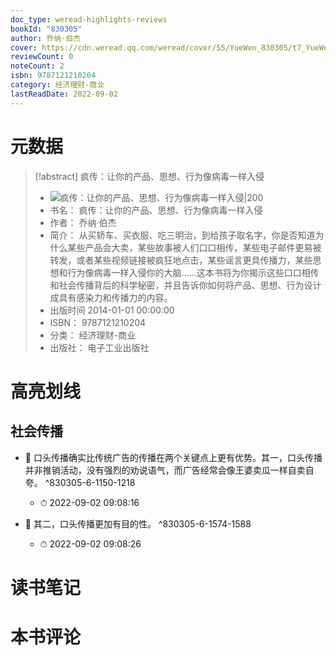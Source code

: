 ```yaml
---
doc_type: weread-highlights-reviews
bookId: "830305"
author: 乔纳·伯杰
cover: https://cdn.weread.qq.com/weread/cover/55/YueWen_830305/t7_YueWen_830305.jpg
reviewCount: 0
noteCount: 2
isbn: 9787121210204
category: 经济理财-商业
lastReadDate: 2022-09-02
---
```

# 元数据
> [!abstract] 疯传：让你的产品、思想、行为像病毒一样入侵
> - ![ 疯传：让你的产品、思想、行为像病毒一样入侵|200](https://cdn.weread.qq.com/weread/cover/55/YueWen_830305/t7_YueWen_830305.jpg)
> - 书名： 疯传：让你的产品、思想、行为像病毒一样入侵
> - 作者： 乔纳·伯杰
> - 简介： 从买轿车、买衣服、吃三明治，到给孩子取名字，你是否知道为什么某些产品会大卖，某些故事被人们口口相传，某些电子邮件更易被转发，或者某些视频链接被疯狂地点击，某些谣言更具传播力，某些思想和行为像病毒一样入侵你的大脑……这本书将为你揭示这些口口相传和社会传播背后的科学秘密，并且告诉你如何将产品、思想、行为设计成具有感染力和传播力的内容。
> - 出版时间 2014-01-01 00:00:00
> - ISBN： 9787121210204
> - 分类： 经济理财-商业
> - 出版社： 电子工业出版社

# 高亮划线

## 社会传播


- 📌 口头传播确实比传统广告的传播在两个关键点上更有优势。其一，口头传播并非推销活动，没有强烈的劝说语气，而广告经常会像王婆卖瓜一样自卖自夸。 ^830305-6-1150-1218
    - ⏱ 2022-09-02 09:08:16 

- 📌 其二，口头传播更加有目的性。 ^830305-6-1574-1588
    - ⏱ 2022-09-02 09:08:26 
# 读书笔记

# 本书评论
